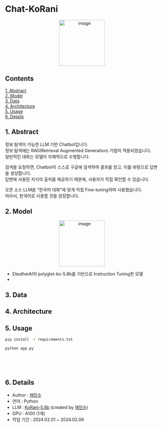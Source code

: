 # Chat-KoRani

<p align="center"><img width="150" alt="image" src="https://github.com/chaeminsoo/QnA_GPT/assets/79351899/7d65925a-e6e7-42ac-9c50-785d5646f1f0"></p>


## Contents
[1. Abstract](#1.-abstract)  
[2. Model](#2.-model)  
[3. Data](#3.-data)  
[4. Architecture](#4.-architecture)  
[5. Usage](#5.-usage)  
[6. Details](#5.-details)

## 1. Abstract

정보 탐색이 가능한 LLM 기반 Chatbot입니다.  
정보 탐색에는 RAG(Retrieval Augmented Generation) 기법이 적용되었습니다.  
일반적인 대화는 모델이 자체적으로 수행합니다.

검색을 요청하면, Chatbot이 스스로 구글에 검색하여 결과를 얻고, 이를 바탕으로 답변을 생성합니다.  
답변에 사용된 지식의 출처를 제공하기 때문에, 사용자가 직접 확인할 수 있습니다.

오픈 소스 LLM을 "한국어 대화"에 맞게 직접 Fine-tuning하여 사용했습니다.  
따라서, 한국어로 사용할 것을 권장합니다.


## 2. Model

<p align="center"><img width="150" alt="image" src="https://github.com/chaeminsoo/QnA_GPT/assets/79351899/b9a78bf5-0d80-435a-ba14-e288e8886f99"></p>

- EleutherAI의 polyglot-ko-5.8b를 기반으로 Instruction Tuning한 모델
- 

## 3. Data



## 4. Architecture

<p align="center"></p>

## 5. Usage
``` bash
pip install -r requirements.txt
```
``` bash
python app.py
```
<br>
<p align="center"></p>
<br>


## 6. Details
- Author : [채민수](https://github.com/chaeminsoo)
- 언어 : Python 
- LLM : [KoRani-5.8b](https://huggingface.co/ChaeMs/KoRani-5.8b) (created by [채민수](https://github.com/chaeminsoo))
- GPU : A100 (1개)
- 작업 기간 : 2024.02.01 ~ 2024.02.06